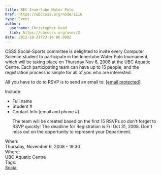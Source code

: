 ```yaml
---
title: REC Innertube Water Polo 
href: https://ubccsss.org/node/1110
type: Event
author:
  username: Christopher Head
  link: https://ubccsss.org/user/2
date: 2012-10-21T23:14:00.000Z
---
```


<div class="field field-name-body field-type-text-with-summary field-label-hidden"><div class="field-items"><div class="field-item even"><p>CSSS Social-Sports committee is delighted to invite every Computer Science student to participate in the Innertube Water Polo tournament, which will be taking place on Thursday Nov 6, 2008 at the UBC Aquatic Centre. Each participating team can have up to 15 people, and the registration process is simple for all of you who are interested.</p>
<p>All you have to do to RSVP is to send an email to: <a href="/cdn-cgi/l/email-protection#6e1d1e011c1a1d2e1a060b0d1b0c0b400d0f"><span class="__cf_email__" data-cfemail="b2c1c2ddc0c6c1f2c6dad7d1c7d0d79cd1d3">[email&#xA0;protected]</span></a>.</p>
<p>Include:</p>
<ul>
<li>Full name</li>
<li>Student #</li>
<li>Contact Info (email and phone #)</li>
<p>The team will be created based on the first 15 RSVPs so don&apos;t forget to RSVP quickly! The deadline for Registration is Fri Oct 31, 2008. Don&apos;t miss out on the opportunity to represent your Department.</p>
</ul></div></div></div><div class="field field-name-field-dates field-type-datetime field-label-above"><div class="field-label">When:&#xA0;</div><div class="field-items"><div class="field-item even"><span class="date-display-single">Thursday, November 6, 2008 - 19:30</span></div></div></div><div class="field field-name-field-location field-type-text field-label-above"><div class="field-label">Where:&#xA0;</div><div class="field-items"><div class="field-item even">UBC Aquatic Centre</div></div></div>    <footer>
    <div class="field field-name-field-tags field-type-taxonomy-term-reference field-label-above"><div class="field-label">Tags:&#xA0;</div><div class="field-items"><div class="field-item even"><a href="/social">Social</a></div></div></div>      </footer>